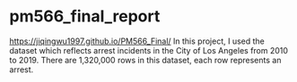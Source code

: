 # pm566_final_report
https://jiqingwu1997.github.io/PM566_Final/
In this project, I used the dataset which reflects arrest incidents in the City of Los Angeles from 2010 to 2019. There are 1,320,000 rows in this dataset, each row represents an arrest. 